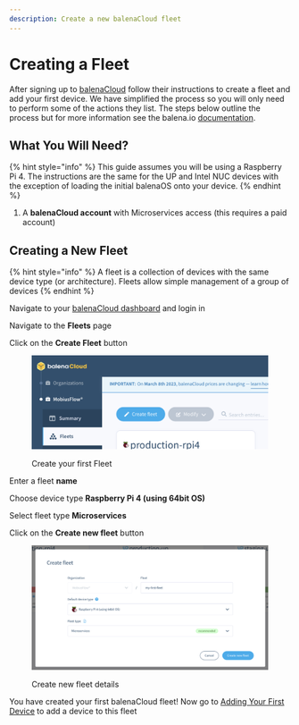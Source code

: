 ```yaml
---
description: Create a new balenaCloud fleet
---
```


# Creating a Fleet

After signing up to [balenaCloud](https://www.balena.io/cloud) follow their instructions to create a fleet and add your first device. We have simplified the process so you will only need to perform some of the actions they list. The steps below outline the process but for more information see the balena.io [documentation](https://docs.balena.io/learn/getting-started/raspberrypi3/nodejs/#create-a-fleet).

## What You Will Need?

{% hint style="info" %}
This guide assumes you will be using a Raspberry Pi 4. The instructions are the same for the UP and Intel NUC devices with the exception of loading the initial balenaOS onto your device.
{% endhint %}

1. A **balenaCloud account** with Microservices access (this requires a paid account)

## Creating a New Fleet

{% hint style="info" %}
A fleet is a collection of devices with the same device type (or architecture). Fleets allow simple management of a group of devices
{% endhint %}

Navigate to your [balenaCloud dashboard](https://dashboard.balena-cloud.com/?) and login in

Navigate to the **Fleets** page

Click on the **Create Fleet** button

<figure><img src="../../../.gitbook/assets/Balena Create Fleet.png" alt=""><figcaption><p>Create your first Fleet</p></figcaption></figure>

Enter a fleet **name**

Choose device type **Raspberry Pi 4 (using 64bit OS)**

Select fleet type **Microservices**

Click on the **Create new fleet** button

<figure><img src="../../../.gitbook/assets/Balena Create Fleet Details.png" alt=""><figcaption><p>Create new fleet details</p></figcaption></figure>

You have created your first balenaCloud fleet! Now go to [Adding Your First Device](adding-your-first-device.md) to add a device to this fleet
